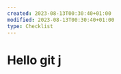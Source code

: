 ```yaml
---
created: 2023-08-13T00:30:40+01:00
modified: 2023-08-13T00:30:40+01:00
type: Checklist
---
```


# Hello git j


